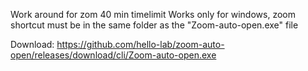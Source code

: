 Work around for zom 40 min timelimit
Works only for windows, zoom shortcut must be in the same folder as the "Zoom-auto-open.exe" file

Download:
https://github.com/hello-lab/zoom-auto-open/releases/download/cli/Zoom-auto-open.exe

